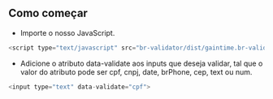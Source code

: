 ## Como começar

- Importe o nosso JavaScript.
```js
<script type="text/javascript" src="br-validator/dist/gaintime.br-validator.min.js"></script>
```
- Adicione o atributo data-validate aos inputs que deseja validar, tal que o valor do atributo pode ser cpf, cnpj, date, brPhone, cep, text ou num.
```js
<input type="text" data-validate="cpf">
```
